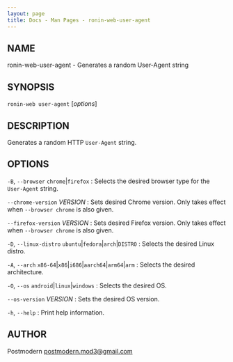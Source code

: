 ```yaml
---
layout: page
title: Docs - Man Pages - ronin-web-user-agent
---
```


## NAME

ronin-web-user-agent - Generates a random User-Agent string

## SYNOPSIS

`ronin-web user-agent` [*options*]

## DESCRIPTION

Generates a random HTTP `User-Agent` string.

## OPTIONS

`-B`, `--browser` `chrome`\|`firefox`
: Selects the desired browser type for the `User-Agent` string.

`--chrome-version` *VERSION*
: Sets desired Chrome version. Only takes effect when `--browser chrome` is also
  given.

`--firefox-version` *VERSION*
: Sets desired Firefox version. Only takes effect when `--browser chrome` is
  also given.

`-D`, `--linux-distro` `ubuntu`\|`fedora`\|`arch`\|`DISTRO`
: Selects the desired Linux distro.

`-A`, `--arch` `x86-64`\|`x86`\|`i686`\|`aarch64`\|`arm64`\|`arm`
: Selects the desired architecture.

`-O`, `--os` `android`\|`linux`\|`windows`
: Selects the desired OS.

`--os-version` *VERSION*
: Sets the desired OS version.

`-h`, `--help`
: Print help information.

## AUTHOR

Postmodern <postmodern.mod3@gmail.com>


